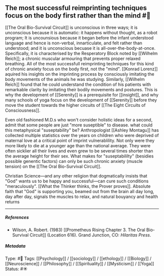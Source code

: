 ## The most successful reimprinting techniques focus on the body first rather than the mind  #🧠 

[[The Oral Bio-Survival Circuit]] is unconscious in three ways; it is unconscious because it is automatic: it happens without thought, as a robot program; It is uncounsious because it began before the infant understood language and hence is non-verbal, innarticulate, and felt rather than understood; and it is unconscious becuase it is all-over-the-body-at-once. Specifically, it is characterised by the Resperatory Block noted by [[Wilhelm Reich]]; a chronic muscular armouring that prevents proper relaxed breathing. All of the most successfull reimprinting techniques for this kind of chronic anxiety focus on the body first, not the "mind". [[Konrad Lorenz]] aquired his insights on the imprinting process by consciously imitating the body movements of the animals he was studying. Similarly, [[Wilhelm Reich]] found that he could understand the condition of his patients with remarkable clarity by imitating their bodily movements and postures. This is why the development of [[Serenity]] is a prerequisite for [[insight]], and why many schools of yoga focus on the development of [[Serenity]] before they move the student towards the higher circuits of [[The Eight Circuits of Consciousness]]. 

Even old fashioned M.D.s who won't consider holistic ideas for a second, admit that some people are just "more suseptible" to disease. what could this metaphysical "suseptability" be? Anthropologist [[Ashley Montagu]] has collected multiple statistics over the years on children who were deprived of maternal love at a critical point of imprint vulnerablility. Not only were they more likely to die at a younger age than the national average. They were often sicklier all their lives and even grew to be several times shorter than the average height for their sex. What makes for "suseptabililty" (besidies possible genentic factors) can only be such chronic anxiety (muscle tension) on the [[The Oral Bio-Survival Circuit]].

Christian Science—and any other religion that dogmatically insists that "God" wants us to be happy and successful—can cure such conditions "meraculously". [[What the Thinker thinks, the Prover proves]]. Absolute faith that "God" is supporting you, beamed out from the brain all day long, day after day, signals the muscles to relax, and natural bouyancy and health returns

___

##### References

- Wilson, A. Robert. (1983) [[Prometheus Rising Chapter 3. The Oral Bio-Survival Circuit]] (Location 616). Grand Junction, CO: _Hilaritas Press_.

##### Metadata

Type: #🔴 
Tags: [[Psychology]] / [[sociology]] / [[ethology]] / [[Biology]] / [[Neuroscience]] / [[Philosophy]] / [[Spirituality]] / [[Mysticism]] / [[Yoga]]
Status: #☀️ 